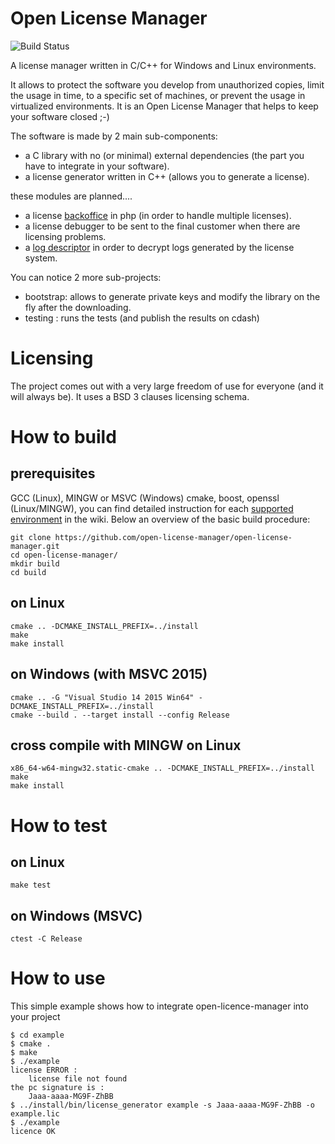 # Open License Manager
![Build Status](https://travis-ci.org/open-license-manager/open-license-manager.png "Build Status")

A license manager written in C/C++ for Windows and Linux environments.

It allows to protect the software you develop from unauthorized copies,
limit the usage in time, to a specific set of machines, or prevent the usage in 
virtualized environments. It is an Open License Manager that helps to keep your 
software closed ;-)

The software is made by 2 main sub-components:
 * a C library with no (or minimal) external dependencies (the part you have to integrate in your software).
 * a license generator written in C++ (allows you to generate a license).
 
these modules are planned....
 * a license [backoffice](../../issues/7) in php (in order to handle multiple licenses).
 * a license debugger to be sent to the final customer when there are licensing problems. 
 * a [log descriptor](../../issues/8) in order to decrypt logs generated by the license system.

You can notice 2 more sub-projects:
 * bootstrap: allows to generate private keys and modify the library on the fly after the downloading.
 * testing  : runs the tests (and publish the results on cdash)
 
Licensing
=====================
The project comes out with a very large freedom of use for everyone (and it will always be). 
It uses a BSD 3 clauses licensing schema. 

How to build
============

## prerequisites
GCC (Linux), MINGW or MSVC (Windows)
cmake, boost, openssl (Linux/MINGW), you can find detailed instruction for each [supported environment](https://github.com/open-license-manager/open-license-manager/wiki/Build-the-library) in the wiki. Below an overview of the basic build procedure:

```
git clone https://github.com/open-license-manager/open-license-manager.git
cd open-license-manager/
mkdir build
cd build
```

## on Linux
```
cmake .. -DCMAKE_INSTALL_PREFIX=../install
make
make install
```

## on Windows (with MSVC 2015)
```
cmake .. -G "Visual Studio 14 2015 Win64" -DCMAKE_INSTALL_PREFIX=../install
cmake --build . --target install --config Release
```

## cross compile with MINGW on Linux
```
x86_64-w64-mingw32.static-cmake .. -DCMAKE_INSTALL_PREFIX=../install
make
make install
```

How to test
===========

## on Linux
```
make test
```

## on Windows (MSVC)
```
ctest -C Release
```

How to use
==========

This simple example shows how to integrate open-licence-manager into your project

```
$ cd example
$ cmake .
$ make
$ ./example
license ERROR :
    license file not found
the pc signature is :
    Jaaa-aaaa-MG9F-ZhBB
$ ../install/bin/license_generator example -s Jaaa-aaaa-MG9F-ZhBB -o example.lic 
$ ./example
licence OK
```
